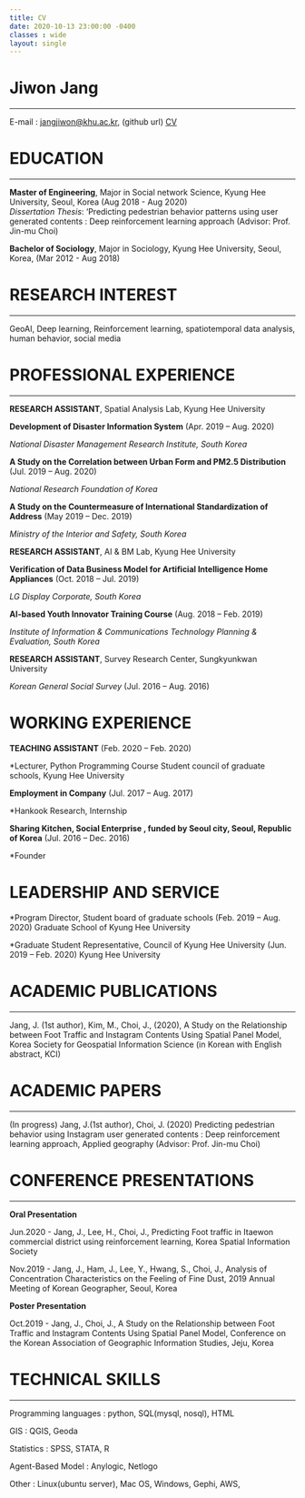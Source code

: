 ```yaml
---
title: CV
date: 2020-10-13 23:00:00 -0400
classes : wide
layout: single
---
```

# Jiwon Jang	
***
E-mail : jangjiwon@khu.ac.kr, (github url)
[CV](https://github.com/geoai-rl/geoai-rl.github.io/blob/master/CV_JiwonJang_1020.pdf)

# EDUCATION
* * *
__Master of Engineering__, Major in Social network Science, Kyung Hee University, Seoul, Korea (Aug 2018 - Aug 2020)  
*Dissertation Thesis*: ‘Predicting pedestrian behavior patterns using user generated contents : Deep reinforcement learning approach (Advisor: Prof. Jin-mu Choi)  

__Bachelor of Sociology__, Major in Sociology, Kyung Hee University, Seoul, Korea, (Mar 2012 - Aug 2018)

# RESEARCH INTEREST
* * *
GeoAI, Deep learning, Reinforcement learning, spatiotemporal data analysis, human behavior, social media   

# PROFESSIONAL EXPERIENCE
* * *
__RESEARCH ASSISTANT__,  Spatial Analysis Lab, Kyung Hee University

__Development of Disaster Information System__ (Apr. 2019 – Aug. 2020)

*National Disaster Management Research Institute, South Korea*

__A Study on the Correlation between Urban Form and PM2.5 Distribution__ (Jul. 2019 – Aug. 2020)

*National Research Foundation of Korea*

__A Study on the Countermeasure of International Standardization of Address__ (May 2019 – Dec. 2019)

*Ministry of the Interior and Safety, South Korea*

__RESEARCH ASSISTANT__,  AI & BM Lab, Kyung Hee University

__Verification of Data Business Model for Artificial Intelligence Home Appliances__ (Oct. 2018 – Jul. 2019)

*LG Display Corporate, South Korea*

__AI-based Youth Innovator Training Course__ (Aug. 2018 – Feb. 2019)

*Institute of Information & Communications Technology Planning & Evaluation, South Korea*

__RESEARCH ASSISTANT__,  Survey Research Center, Sungkyunkwan University

*Korean General Social Survey* (Jul. 2016 – Aug. 2016)

# WORKING EXPERIENCE
__TEACHING ASSISTANT__ (Feb. 2020 – Feb. 2020)

*Lecturer, Python Programming Course 
Student council of graduate schools, Kyung Hee University

__Employment in Company__ (Jul. 2017 – Aug. 2017)

*Hankook Research, Internship

__Sharing Kitchen, Social Enterprise , funded by Seoul city, Seoul, Republic of Korea__ (Jul. 2016 – Dec. 2016)

*Founder

# LEADERSHIP AND SERVICE
*Program Director, Student board of graduate schools (Feb. 2019 – Aug. 2020)
Graduate School of Kyung Hee University

*Graduate Student Representative, Council of Kyung Hee University (Jun. 2019 – Feb. 2020)
Kyung Hee University

# ACADEMIC PUBLICATIONS
* * *
Jang, J. (1st author), Kim, M., Choi, J., (2020), A Study on the Relationship between Foot Traffic and Instagram Contents Using Spatial Panel Model, Korea Society for Geospatial Information Science (in Korean with English abstract, KCI)

# ACADEMIC PAPERS
* * *
(In progress) Jang, J.(1st author), Choi, J. (2020) Predicting pedestrian behavior using Instagram user generated contents : Deep reinforcement learning approach, Applied geography (Advisor: Prof. Jin-mu Choi)

# CONFERENCE PRESENTATIONS
* * *
__Oral Presentation__   

Jun.2020 - Jang, J., Lee, H., Choi, J., Predicting Foot traffic in Itaewon commercial district using reinforcement learning, Korea Spatial Information Society

Nov.2019 - Jang, J., Ham, J., Lee, Y., Hwang, S., Choi, J., Analysis of Concentration Characteristics on the Feeling of Fine Dust, 2019 Annual Meeting of Korean Geographer, Seoul, Korea

__Poster Presentation__   

Oct.2019 - Jang, J., Choi, J., A Study on the Relationship between Foot Traffic and Instagram Contents Using Spatial Panel Model, Conference on the Korean Association of Geographic Information Studies, Jeju, Korea

# TECHNICAL SKILLS
* * *

Programming languages : python, SQL(mysql, nosql), HTML

GIS : QGIS, Geoda

Statistics : SPSS, STATA, R

Agent-Based Model : Anylogic, Netlogo

Other : Linux(ubuntu server), Mac OS, Windows, Gephi, AWS,
